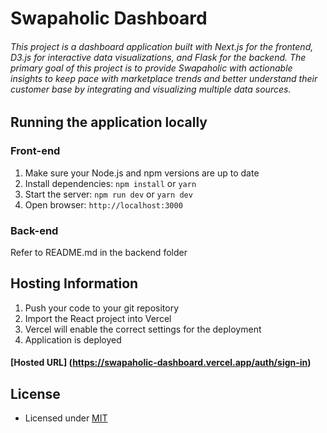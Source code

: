 # Swapaholic Dashboard

###### This project is a dashboard application built with Next.js for the frontend, D3.js for interactive data visualizations, and Flask for the backend. The primary goal of this project is to provide Swapaholic with actionable insights to keep pace with marketplace trends and better understand their customer base by integrating and visualizing multiple data sources.

## Running the application locally

### Front-end

1. Make sure your Node.js and npm versions are up to date
2. Install dependencies: `npm install` or `yarn`
3. Start the server: `npm run dev` or `yarn dev`
4. Open browser: `http://localhost:3000`

### Back-end
Refer to README.md in the backend folder

## Hosting Information

1. Push your code to your git repository
2. Import the React project into Vercel
3. Vercel will enable the correct settings for the deployment
4. Application is deployed
#### [Hosted URL] (https://swapaholic-dashboard.vercel.app/auth/sign-in)

## License

- Licensed under [MIT](https://github.com/devias-io/material-kit-react/blob/main/LICENSE.md)
